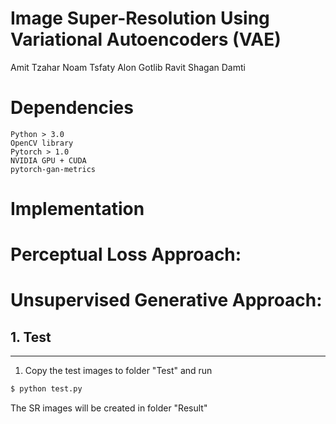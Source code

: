# Image Super-Resolution Using Variational Autoencoders (VAE)
Amit Tzahar
Noam Tsfaty
Alon Gotlib
Ravit Shagan Damti

# Dependencies
    Python > 3.0
    OpenCV library
    Pytorch > 1.0
    NVIDIA GPU + CUDA
    pytorch-gan-metrics


# Implementation
# Perceptual Loss Approach:



# Unsupervised Generative Approach:
## 1. Test
---------------------------------------
1. Copy the test images to folder "Test" and run 
```sh
$ python test.py
```
The SR images will be created in folder "Result"
